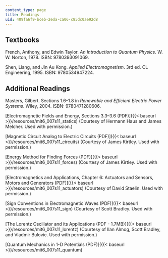 ```yaml
---
content_type: page
title: Readings
uid: 409fa6f9-bceb-2eda-ca06-c85dc0ae92d8
---
```


Textbooks
---------

French, Anthony, and Edwin Taylor. _An Introduction to Quantum Physics_. W. W. Norton, 1978. ISBN: 9780393091069.

Shen, Liang, and Jin Au Kong. _Applied Electromagnetism_. 3rd ed. CL Engineering, 1995. ISBN: 9780534947224.

Additional Readings
-------------------

Masters, Gilbert. Sections 1.6–1.8 in _Renewable and Efficient Electric Power Systems_. Wiley, 2004. ISBN: 9780471280606.

[Electromagnetic Fields and Energy, Sections 3.3–3.6 (PDF)]({{< baseurl >}}/resources/mit6_007s11_statics) (Courtesy of Hermann Haus and James Melcher. Used with permission.)

[Magnetic Circuit Analog to Electric Circuits (PDF)]({{< baseurl >}}/resources/mit6_007s11_circuits) (Courtesy of James Kirtley. Used with permission.)

[Energy Method for Finding Forces (PDF)]({{< baseurl >}}/resources/mit6_007s11_forces) (Courtesy of James Kirtley. Used with permission.)

[Electromagnetics and Applications, Chapter 6: Actuators and Sensors, Motors and Generators (PDF)]({{< baseurl >}}/resources/mit6_007s11_actuators) (Courtesy of David Staelin. Used with permission.)

[Sign Conventions in Electromagnetic Waves (PDF)]({{< baseurl >}}/resources/mit6_007s11_sign) (Courtesy of Scott Bradley. Used with permission.)

[The Lorentz Oscillator and its Applications (PDF - 1.7MB)]({{< baseurl >}}/resources/mit6_007s11_lorentz) (Courtesy of Ilan Almog, Scott Bradley, and Vladmir Bulovic. Used with permission.)

[Quantum Mechanics in 1-D Potentials (PDF)]({{< baseurl >}}/resources/mit6_007s11_quantum)